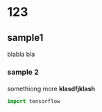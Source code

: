 # 123

## sample1
blabla bla
### sample 2

####
somethiong more
**klasdfjklash**


```python
import tensorflow
```
